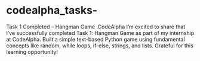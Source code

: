 # codealpha_tasks-
Task 1 Completed – Hangman Game .CodeAlpha  I’m excited to share that I’ve successfully completed Task 1: Hangman Game as part of my internship at CodeAlpha.  Built a simple text-based Python game using fundamental concepts like random, while loops, if-else, strings, and lists. Grateful for this learning opportunity!
